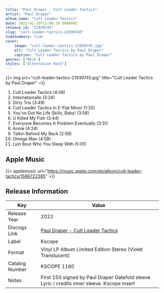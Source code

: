```yaml
---
title: "Paul Draper - Cult Leader Tactics"
artist: "Paul Draper"
album_name: "Cult Leader Tactics"
date: 2022-01-29T12:06:26.000000Z
release_id: "21939745"
slug: "cult-leader-tactics-21939745"
hideSummary: true
cover:
    image: "cult-leader-tactics-21939745.jpg"
    alt: "Cult Leader Tactics by Paul Draper"
    caption: "Cult Leader Tactics by Paul Draper"
genres: ["Rock"]
styles: ["Alternative Rock"]
---
```


{{< img src="cult-leader-tactics-21939745.jpg" title="Cult Leader Tactics by Paul Draper" >}}

<!-- section break -->

1. Cult Leader Tactics (4:08)
2. Internationalle (3:24)
3. Dirty Trix (3:49)
4. Cult Leader Tactics In E-Flat Minor (1:33)
5. You've Got No Life Skills, Baby! (3:58)
6. U Killed My Fish (3:44)
7. Everyone Becomes A Problem Eventually (3:31)
8. Annie (4:24)
9. Talkin Behind My Back (2:59)
10. Omega Man (4:08)
11. Lyin Bout Who You Sleep With (5:01)

<!-- section break -->




## Apple Music
{{< applemusic url="https://music.apple.com/gb/album/cult-leader-tactics/1588722385" >}}






## Release Information
|  Key           | Value                                                |
| ---------------| ---------------------------------------------------- |
| Release Year   | 2022                                   |
| Discogs Link   | [Paul Draper - Cult Leader Tactics](https://www.discogs.com/release/21939745-Paul-Draper-Cult-Leader-Tactics) |
| Label          | Kscope |
| Format         | Vinyl LP Album Limited Edition Stereo (Violet Translucent) |
| Catalog Number | KSCOPE 1160 |
| Notes | First 150 signed by Paul Draper  Gatefold sleeve Lyric / credits inner sleeve. Kscope insert   |